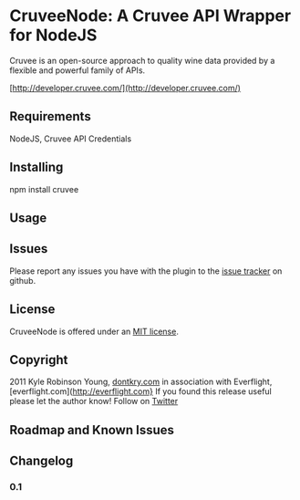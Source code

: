# CruveeNode: A Cruvee API Wrapper for NodeJS

Cruvee is an open-source approach to quality wine data provided by a flexible and powerful family of APIs.

[http://developer.cruvee.com/](http://developer.cruvee.com/)

## Requirements

NodeJS, Cruvee API Credentials

## Installing

npm install cruvee

## Usage

## Issues

Please report any issues you have with the plugin to the [issue tracker](http://github.com/shama/cruveenode/issues) on github.

## License

CruveeNode is offered under an [MIT license](http://www.opensource.org/licenses/mit-license.php).

## Copyright

2011 Kyle Robinson Young, [dontkry.com](http://dontkry.com) in association with Everflight, [everflight.com](http://everflight.com}
If you found this release useful please let the author know! Follow on [Twitter](http://twitter.com/kyletyoung)

## Roadmap and Known Issues

## Changelog

### 0.1

